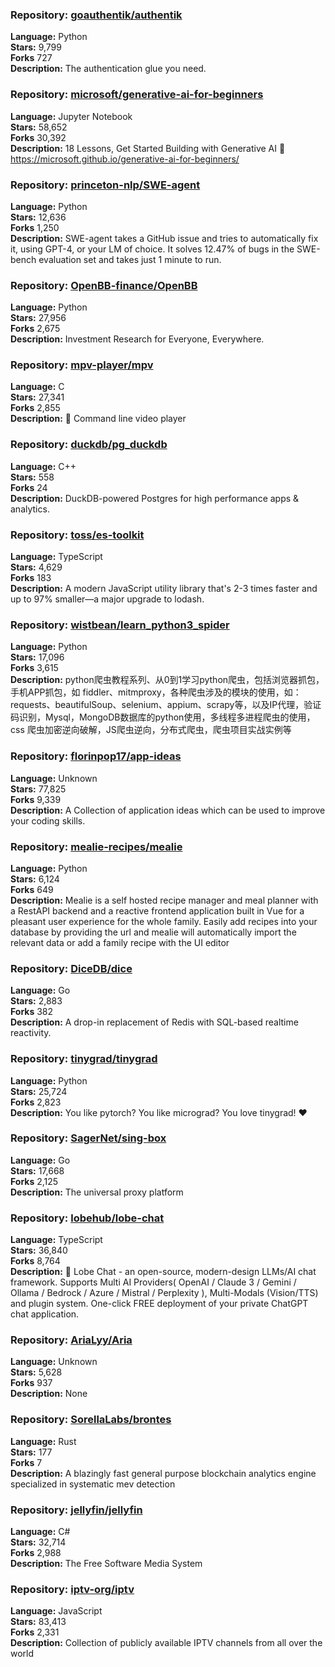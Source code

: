 ### **Repository:** [goauthentik/authentik](https://github.com/goauthentik/authentik)  

**Language:** Python  
**Stars:** 9,799  
**Forks** 727  
**Description:** The authentication glue you need.  

### **Repository:** [microsoft/generative-ai-for-beginners](https://github.com/microsoft/generative-ai-for-beginners)  

**Language:** Jupyter Notebook  
**Stars:** 58,652  
**Forks** 30,392  
**Description:** 18 Lessons, Get Started Building with Generative AI 🔗 https://microsoft.github.io/generative-ai-for-beginners/  

### **Repository:** [princeton-nlp/SWE-agent](https://github.com/princeton-nlp/SWE-agent)  

**Language:** Python  
**Stars:** 12,636  
**Forks** 1,250  
**Description:** SWE-agent takes a GitHub issue and tries to automatically fix it, using GPT-4, or your LM of choice. It solves 12.47% of bugs in the SWE-bench evaluation set and takes just 1 minute to run.  

### **Repository:** [OpenBB-finance/OpenBB](https://github.com/OpenBB-finance/OpenBB)  

**Language:** Python  
**Stars:** 27,956  
**Forks** 2,675  
**Description:** Investment Research for Everyone, Everywhere.  

### **Repository:** [mpv-player/mpv](https://github.com/mpv-player/mpv)  

**Language:** C  
**Stars:** 27,341  
**Forks** 2,855  
**Description:** 🎥 Command line video player  

### **Repository:** [duckdb/pg_duckdb](https://github.com/duckdb/pg_duckdb)  

**Language:** C++  
**Stars:** 558  
**Forks** 24  
**Description:** DuckDB-powered Postgres for high performance apps & analytics.  

### **Repository:** [toss/es-toolkit](https://github.com/toss/es-toolkit)  

**Language:** TypeScript  
**Stars:** 4,629  
**Forks** 183  
**Description:** A modern JavaScript utility library that's 2-3 times faster and up to 97% smaller—a major upgrade to lodash.  

### **Repository:** [wistbean/learn_python3_spider](https://github.com/wistbean/learn_python3_spider)  

**Language:** Python  
**Stars:** 17,096  
**Forks** 3,615  
**Description:** python爬虫教程系列、从0到1学习python爬虫，包括浏览器抓包，手机APP抓包，如 fiddler、mitmproxy，各种爬虫涉及的模块的使用，如：requests、beautifulSoup、selenium、appium、scrapy等，以及IP代理，验证码识别，Mysql，MongoDB数据库的python使用，多线程多进程爬虫的使用，css 爬虫加密逆向破解，JS爬虫逆向，分布式爬虫，爬虫项目实战实例等  

### **Repository:** [florinpop17/app-ideas](https://github.com/florinpop17/app-ideas)  

**Language:** Unknown  
**Stars:** 77,825  
**Forks** 9,339  
**Description:** A Collection of application ideas which can be used to improve your coding skills.  

### **Repository:** [mealie-recipes/mealie](https://github.com/mealie-recipes/mealie)  

**Language:** Python  
**Stars:** 6,124  
**Forks** 649  
**Description:** Mealie is a self hosted recipe manager and meal planner with a RestAPI backend and a reactive frontend application built in Vue for a pleasant user experience for the whole family. Easily add recipes into your database by providing the url and mealie will automatically import the relevant data or add a family recipe with the UI editor  

### **Repository:** [DiceDB/dice](https://github.com/DiceDB/dice)  

**Language:** Go  
**Stars:** 2,883  
**Forks** 382  
**Description:** A drop-in replacement of Redis with SQL-based realtime reactivity.  

### **Repository:** [tinygrad/tinygrad](https://github.com/tinygrad/tinygrad)  

**Language:** Python  
**Stars:** 25,724  
**Forks** 2,823  
**Description:** You like pytorch? You like micrograd? You love tinygrad! ❤️  

### **Repository:** [SagerNet/sing-box](https://github.com/SagerNet/sing-box)  

**Language:** Go  
**Stars:** 17,668  
**Forks** 2,125  
**Description:** The universal proxy platform  

### **Repository:** [lobehub/lobe-chat](https://github.com/lobehub/lobe-chat)  

**Language:** TypeScript  
**Stars:** 36,840  
**Forks** 8,764  
**Description:** 🤯 Lobe Chat - an open-source, modern-design LLMs/AI chat framework. Supports Multi AI Providers( OpenAI / Claude 3 / Gemini / Ollama / Bedrock / Azure / Mistral / Perplexity ), Multi-Modals (Vision/TTS) and plugin system. One-click FREE deployment of your private ChatGPT chat application.  

### **Repository:** [AriaLyy/Aria](https://github.com/AriaLyy/Aria)  

**Language:** Unknown  
**Stars:** 5,628  
**Forks** 937  
**Description:** None  

### **Repository:** [SorellaLabs/brontes](https://github.com/SorellaLabs/brontes)  

**Language:** Rust  
**Stars:** 177  
**Forks** 7  
**Description:** A blazingly fast general purpose blockchain analytics engine specialized in systematic mev detection  

### **Repository:** [jellyfin/jellyfin](https://github.com/jellyfin/jellyfin)  

**Language:** C#  
**Stars:** 32,714  
**Forks** 2,988  
**Description:** The Free Software Media System  

### **Repository:** [iptv-org/iptv](https://github.com/iptv-org/iptv)  

**Language:** JavaScript  
**Stars:** 83,413  
**Forks** 2,331  
**Description:** Collection of publicly available IPTV channels from all over the world  

